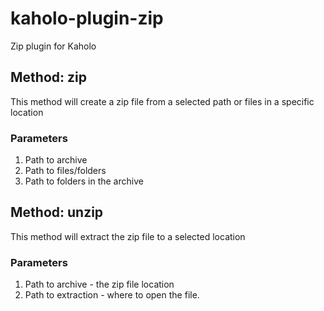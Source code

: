 # kaholo-plugin-zip
Zip plugin for Kaholo

## Method: zip
This method will create a zip file from a selected path or files in a specific location

### Parameters
1. Path to archive
2. Path to files/folders
3. Path to folders in the archive

## Method: unzip
This method will extract the zip file to a selected location
### Parameters
1. Path to archive - the zip file location
2. Path to extraction - where to open the file.
